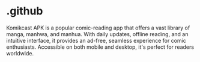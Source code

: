 # .github
Komikcast APK is a popular comic-reading app that offers a vast library of manga, manhwa, and manhua. With daily updates, offline reading, and an intuitive interface, it provides an ad-free, seamless experience for comic enthusiasts. Accessible on both mobile and desktop, it's perfect for readers worldwide.
